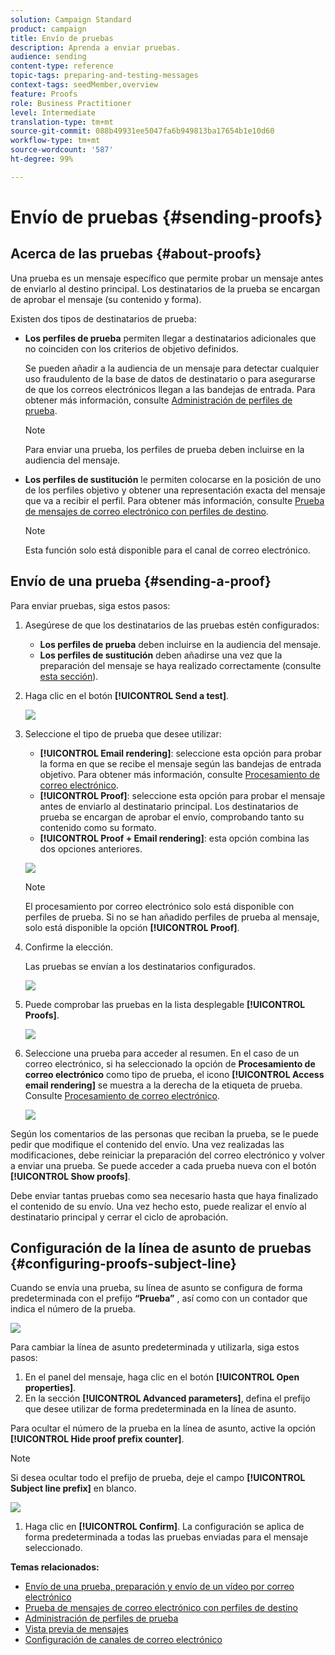 ```yaml
---
solution: Campaign Standard
product: campaign
title: Envío de pruebas
description: Aprenda a enviar pruebas.
audience: sending
content-type: reference
topic-tags: preparing-and-testing-messages
context-tags: seedMember,overview
feature: Proofs
role: Business Practitioner
level: Intermediate
translation-type: tm+mt
source-git-commit: 088b49931ee5047fa6b949813ba17654b1e10d60
workflow-type: tm+mt
source-wordcount: '587'
ht-degree: 99%

---
```



# Envío de pruebas {#sending-proofs}

## Acerca de las pruebas {#about-proofs}

Una prueba es un mensaje específico que permite probar un mensaje antes de enviarlo al destino principal. Los destinatarios de la prueba se encargan de aprobar el mensaje (su contenido y forma).

Existen dos tipos de destinatarios de prueba:

* **Los perfiles de prueba** permiten llegar a destinatarios adicionales que no coinciden con los criterios de objetivo definidos.

   Se pueden añadir a la audiencia de un mensaje para detectar cualquier uso fraudulento de la base de datos de destinatario o para asegurarse de que los correos electrónicos llegan a las bandejas de entrada. Para obtener más información, consulte [Administración de perfiles de prueba](../../audiences/using/managing-test-profiles.md).

   >[!NOTE]
   >
   >Para enviar una prueba, los perfiles de prueba deben incluirse en la audiencia del mensaje.

* **Los perfiles de sustitución** le permiten colocarse en la posición de uno de los perfiles objetivo y obtener una representación exacta del mensaje que va a recibir el perfil. Para obtener más información, consulte [Prueba de mensajes de correo electrónico con perfiles de destino](../../sending/using/testing-messages-using-target.md).

   >[!NOTE]
   >
   >Esta función solo está disponible para el canal de correo electrónico.

## Envío de una prueba {#sending-a-proof}

Para enviar pruebas, siga estos pasos:

1. Asegúrese de que los destinatarios de las pruebas estén configurados:
   * **Los perfiles de prueba** deben incluirse en la audiencia del mensaje.
   * **Los perfiles de sustitución** deben añadirse una vez que la preparación del mensaje se haya realizado correctamente (consulte [esta sección](../../sending/using/testing-messages-using-target.md)).

1. Haga clic en el botón **[!UICONTROL Send a test]**.

   ![](assets/bat_select.png)

1. Seleccione el tipo de prueba que desee utilizar:

   * **[!UICONTROL Email rendering]**: seleccione esta opción para probar la forma en que se recibe el mensaje según las bandejas de entrada objetivo. Para obtener más información, consulte [Procesamiento de correo electrónico](../../sending/using/email-rendering.md).
   * **[!UICONTROL Proof]**: seleccione esta opción para probar el mensaje antes de enviarlo al destinatario principal. Los destinatarios de prueba se encargan de aprobar el envío, comprobando tanto su contenido como su formato.
   * **[!UICONTROL Proof + Email rendering]**: esta opción combina las dos opciones anteriores.

   ![](assets/bat_select1.png)

   >[!NOTE]
   >
   >El procesamiento por correo electrónico solo está disponible con perfiles de prueba. Si no se han añadido perfiles de prueba al mensaje, solo está disponible la opción **[!UICONTROL Proof]**.

1. Confirme la elección.

   Las pruebas se envían a los destinatarios configurados.

   ![](assets/bat_select2.png)

1. Puede comprobar las pruebas en la lista desplegable **[!UICONTROL Proofs]**.

   ![](assets/bat_view.png)

1. Seleccione una prueba para acceder al resumen. En el caso de un correo electrónico, si ha seleccionado la opción de **Procesamiento de correo electrónico** como tipo de prueba, el icono **[!UICONTROL Access email rendering]** se muestra a la derecha de la etiqueta de prueba. Consulte [Procesamiento de correo electrónico](../../sending/using/email-rendering.md).

   ![](assets/bat_view2.png)

Según los comentarios de las personas que reciban la prueba, se le puede pedir que modifique el contenido del envío. Una vez realizadas las modificaciones, debe reiniciar la preparación del correo electrónico y volver a enviar una prueba. Se puede acceder a cada prueba nueva con el botón **[!UICONTROL Show proofs]**.

Debe enviar tantas pruebas como sea necesario hasta que haya finalizado el contenido de su envío. Una vez hecho esto, puede realizar el envío al destinatario principal y cerrar el ciclo de aprobación.

## Configuración de la línea de asunto de pruebas {#configuring-proofs-subject-line}

Cuando se envía una prueba, su línea de asunto se configura de forma predeterminada con el prefijo **“Prueba”** , así como con un contador que indica el número de la prueba.

![](assets/proof-prefix.png)

Para cambiar la línea de asunto predeterminada y utilizarla, siga estos pasos:

1. En el panel del mensaje, haga clic en el botón **[!UICONTROL Open properties]**.
1. En la sección **[!UICONTROL Advanced parameters]**, defina el prefijo que desee utilizar de forma predeterminada en la línea de asunto.

Para ocultar el número de la prueba en la línea de asunto, active la opción **[!UICONTROL Hide proof prefix counter]**.

>[!NOTE]
>
>Si desea ocultar todo el prefijo de prueba, deje el campo **[!UICONTROL Subject line prefix]** en blanco.

![](assets/proof-prefix-configuration.png)

1. Haga clic en **[!UICONTROL Confirm]**. La configuración se aplica de forma predeterminada a todas las pruebas enviadas para el mensaje seleccionado.

**Temas relacionados:**

* [Envío de una prueba, preparación y envío de un vídeo por correo electrónico](../../sending/using/get-started-sending-messages.md#video)
* [Prueba de mensajes de correo electrónico con perfiles de destino](../../sending/using/testing-messages-using-target.md)
* [Administración de perfiles de prueba](../../audiences/using/managing-test-profiles.md)
* [Vista previa de mensajes](../../sending/using/previewing-messages.md)
* [Configuración de canales de correo electrónico](../../administration/using/configuring-email-channel.md)
